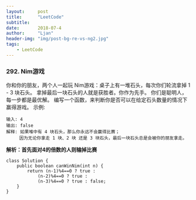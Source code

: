 ```yaml
---
layout:     post
title:      "LeetCode"
subtitle:   
date:       2018-07-4
author:     "Ljan"
header-img: "img/post-bg-re-vs-ng2.jpg"
tags:
    - LeetCode
---
```


### 292. Nim游戏
你和你的朋友，两个人一起玩 Nim游戏：桌子上有一堆石头，每次你们轮流拿掉 1 - 3 块石头。 拿掉最后一块石头的人就是获胜者。你作为先手。
你们是聪明人，每一步都是最优解。 编写一个函数，来判断你是否可以在给定石头数量的情况下赢得游戏。
示例:
```
输入: 4
输出: false 
解释: 如果堆中有 4 块石头，那么你永远不会赢得比赛；
     因为无论你拿走 1 块、2 块 还是 3 块石头，最后一块石头总是会被你的朋友拿走。
```
**解析：首先面对4的倍数的人则输掉比赛**
	
```	 
class Solution {
	public boolean canWinNim(int n) {
		return (n-1)%4==0 ? true :
			(n-2)%4==0 ? true :
			(n-3)%4==0 ? true : false;        
	}    
}
```